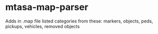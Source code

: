 # mtasa-map-parser
Adds in .map file listed categories from these: markers, objects, peds, pickups, vehicles, removed objects
